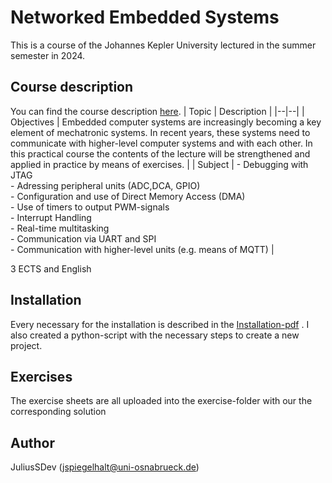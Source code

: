 
# Networked Embedded Systems
This is a course of the Johannes Kepler University lectured in the summer semester in 2024.

## Course description
You can find the course description [here](https://studienhandbuch.jku.at/detail.php?lang=en&klaId=289SEECADSP20).
| Topic | Description |
|--|--|
| Objectives |  Embedded computer systems are increasingly becoming a key element of mechatronic systems. In recent years, these systems need to communicate with higher-level computer systems and with each other. In this practical course the contents of the lecture will be strengthened and applied in practice by means of exercises. |
| Subject | - Debugging with JTAG <br> - Adressing peripheral units (ADC,DCA, GPIO) <br> - Configuration and use of Direct Memory Access (DMA) <br> - Use of timers to output PWM-signals <br> - Interrupt Handling <br> - Real-time multitasking <br> - Communication via UART and SPI <br> - Communication with higher-level units (e.g. means of MQTT) |

3 ECTS and English

## Installation
Every necessary for the installation is described in the [Installation-pdf](https://github.com/JuliusSDev/NES/blob/master/installation/1_ELITEBoard_setup_WS24.docx%20-%20Instructions.pdf) .
I also created a python-script with the necessary steps to create a new project.

## Exercises
The exercise sheets are all uploaded into the exercise-folder with our the corresponding solution

## Author
JuliusSDev (jspiegelhalt@uni-osnabrueck.de)


